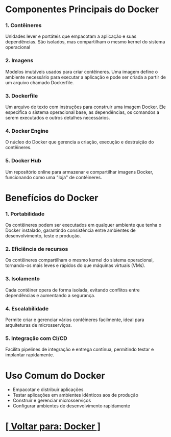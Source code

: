 # Componentes Principais do Docker

### 1. Contêineres

Unidades lever e portáteis que empacotam a aplicação e suas dependências. São isolados, mas compartilham o mesmo kernel do sistema operacional

### 2. Imagens

Modelos imutáveis usados para criar contêineres. Uma imagem define o ambiente necessário para executar a aplicação e pode ser criada a partir de um arquivo chamado Dockerfile.

### 3. Dockerfile

Um arquivo de texto com instruções para construir uma imagem Docker. Ele especifica o sistema operacional base, as dependências, os comandos a serem executados e outros detalhes necessários.

### 4. Docker Engine

O núcleo do Docker que gerencia a criação, execução e destruição do contêineres.

### 5. Docker Hub

Um repositório online para armazenar e compartilhar imagens Docker, funcionando como uma "loja" de contêineres.

# Benefícios do Docker

### 1. Portabilidade

Os contêineres podem ser executados em qualquer ambiente que tenha o Docker instalado, garantindo consistência entre ambientes de desenvolvimento, teste e produção.

### 2. Eficiência de recursos

Os contêineres compartilham o mesmo kernel do sistema operacional, tornando-os mais leves e rápidos do que máquinas virtuais (VMs).

### 3. Isolamento

Cada contêiner opera de forma isolada, evitando conflitos entre dependências e aumentando a segurança.

### 4. Escalabilidade

Permite criar e gerenciar vários contêineres facilmente, ideal para arquiteturas de microsserviços.

### 5. Integração com CI/CD

Facilita pipelines de integração e entrega contínua, permitindo testar e implantar rapidamente.

# Uso Comum do Docker

- Empacotar e distribuir aplicações
- Testar aplicações em ambientes idênticos aos de produção
- Construir e gerenciar microsserviços
- Configurar ambientes de desenvolvimento rapidamente

# [[ Voltar para: Docker ]](./1-docker.md)